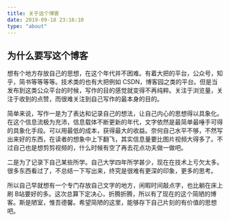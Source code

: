 ```yaml
---
title: 关于这个博客
date: 2019-09-18 23:16:10
type: "about"
---
```


## 为什么要写这个博客

想有个地方存放自己的思想，在这个年代并不困难。有着大把的平台，公众号，知乎，简书等等等等。技术类的也有大把例如  CSDN，博客园之类的平台。但是当发布到这类公众平台的时候，写作的目的感觉就变得不再纯粹。关注于浏览量，关注于收到的点赞，而很难关注到自己写作的最本身的目的。

简单来说，写作一是为了表达和记录自己的想法，让自己内心的思想得以具象化。在这个信息流极为充沛，信息载体不断更新的年代，文字依然是最简单最唾手可得的具象化手段。可以用最低的成本，获得最大的收益。奈何自己水平不够，不然写出来好的东西，在读者的想象中上下翻飞，其实信息量要比图片视频大得多了。不过自己也是想剪剪视频的，什么时候有空了再去花点功夫做一做吧。

二是为了记录下自己某些所学。自己大学四年所学甚少，现在在技术上亏欠太多。很多东西看过了，不总结一下写出来，终究是很难有更深的印象，更多的思考。

所以自己早就想有一个专门存放自己文字的地方，闲暇时间敲点字，也比躺在床上刷 B站要好的多。这次总算下定决心，折腾折腾，所以有了现在的这个简陋的博客。斯是陋室，惟吾德馨。希望简陋的这里，能够存下自己片刻的有价值的思想吧。

